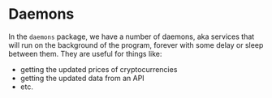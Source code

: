 # Daemons
In the `daemons` package, we have a number of daemons, aka services that will run on the background of the program, forever with some delay or sleep between them.
They are useful for things like:
- getting the updated prices of cryptocurrencies
- getting the updated data from an API
- etc.